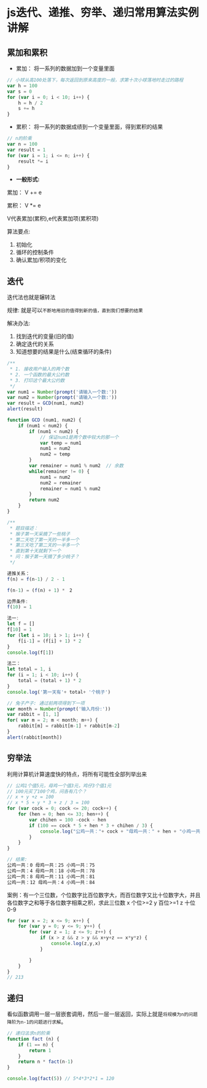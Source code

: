 # js迭代、递推、穷举、递归常用算法实例讲解

## 累加和累积

- 累加： 将一系列的数据加到一个变量里面
```js
// 小球从高100处落下，每次返回到原来高度的一般，求第十次小球落地时走过的路程
var h = 100
var s = 0
for (var i = 0; i < 10; i++) {
    h = h / 2
    s += h
}
```
- 累积： 将一系列的数据成绩到一个变量里面，得到累积的结果
```js
// n的阶乘
var n = 100
var result = 1
for (var i = 1; i <= n; i++) {
    result *= i
}
```

- **一般形式:**

累加： V += e

累积： V *= e

V代表累加(累积),e代表累加项(累积项)

算法要点:

1. 初始化
2. 循环的控制条件
3. 确认累加/积项的变化


## 迭代

迭代法也就是辗转法

规律: 就是可以`不断地用旧的值得到新的值，直到我们想要的结果`

解决办法:

1. 找到迭代的变量(旧的值)
2. 确定迭代的关系
3. 知道想要的结果是什么(结束循环的条件)

```js
/**
 * 1. 接收用户输入的两个数
 * 2. 一个函数的最大公约数
 * 3. 打印这个最大公约数
 */
var num1 = Number(prompt('请输入一个数:'))
var num2 = Number(prompt('请输入一个数:'))
var result = GCD(num1, num2)
alert(result)

function GCD (num1, num2) {
    if (num1 < num2) {
        if (num1 < num2) {
            // 保证num1是两个数中较大的那一个
            var temp = num1
            num1 = num2
            num2 = temp
        }
        var remainer = num1 % num2  // 余数
        while(remainer != 0) {
            num1 = num2
            num2 = remainer
            remainer = num1 % num2
        }
        return num2
    }
}
```


```js
/**
 * 题目描述：
 * 猴子第一天采摘了一些桃子
 * 第二天吃了第一天的一半多一个
 * 第三天吃了第二天的一半多一个
 * 直到第十天就剩下一个
 * 问：猴子第一天摘了多少桃子？
 */

递推关系：
f(n) = f(n-1) / 2 - 1

f(n-1) = (f(n) + 1) *　2

边界条件:
f(10) = 1

法一:
let f = []
f[10] = 1
for (let i = 10; i > 1; i++) {
    f[i-1] = (f[i] + 1) * 2
}
console.log(f[1])

法二：
let total = 1, i
for (i = 1; i < 10; i++) {
    total = (total + 1) * 2
}
console.log('第一天有'+ total+ '个桃子')
```

```js
// 兔子产子: 通过前两项得到下一项
var month = Number(prompt('输入月份:'))
var rabbit = [1, 1]
for( var m = 2; m < month; m++) {
    rabbit[m] = rabbit[m-1] + rabbit[m-2]
}
alert(rabbit[month])

```

## 穷举法
利用计算机计算速度快的特点，将所有可能性全部列举出来

```js
// 公鸡1个值5元，母鸡一个值3元，鸡仔3个值1元
// 100元买了100个鸡，问各有几个？
// x + y +z = 100   
// x * 5 + y * 3 + z / 3 = 100 
for (var cock = 0; cock <= 20; cock++) {
    for (hen = 0; hen <= 33; hen++) {
        var chihen = 100 -cock - hen
        if (100 == cock * 5 + hen * 3 + chihen / 3) {
            console.log("公鸡一共："+ cock + "母鸡一共：" + hen + "小鸡一共：" + chihen )
        }
    }
}

// 结果:
公鸡一共：0 母鸡一共：25 小鸡一共：75
公鸡一共：4 母鸡一共：18 小鸡一共：78
公鸡一共：8 母鸡一共：11 小鸡一共：81
公鸡一共：12 母鸡一共：4 小鸡一共：84
```

案例：有一个三位数，个位数字比百位数字大，而百位数字又比十位数字大，并且各位数字之和等于各位数字相乘之积，求此三位数  x 个位>=2  y 百位>=1  z 十位 0-9
```js
for (var x = 2; x <= 9; x++) {
    for (var y = 0; y <= 9; y++) {
        for (var z = 1; z <= 9; z++) {
            if (x > z && z > y && x+y+z == x*y*z) {
                console.log(z,y,x)
            }

        }
    }
}
// 213
```


## 递归
看似函数调用一层一层嵌套调用，然后一层一层返回，实际上就是`将规模为n的问题降阶为n-1的问题进行求解`。

```js
// 递归法求n的阶乘
function fact (n) {
    if (1 == n) {
        return 1
    }
    return n * fact(n-1)
}

console.log(fact(5)) // 5*4*3*2*1 = 120 
```